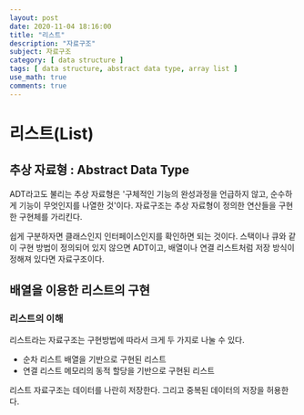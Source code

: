 ```yaml
---
layout: post
date: 2020-11-04 18:16:00
title: "리스트"
description: "자료구조"
subject: 자료구조
category: [ data structure ]
tags: [ data structure, abstract data type, array list ]
use_math: true
comments: true
---
```


# 리스트(List)

## 추상 자료형 : Abstract Data Type

ADT라고도 불리는 추상 자료형은 '구체적인 기능의 완성과정을 언급하지 않고, 순수하게 기능이 무엇인지를 나열한 것'이다. 자료구조는 추상 자료형이 정의한 연산들을 구현한 구현체를 가리킨다.

쉽게 구분하자면 클래스인지 인터페이스인지를 확인하면 되는 것이다. 스택이나 큐와 같이 구현 방법이 정의되어 있지 않으면 ADT이고, 배열이나 연결 리스트처럼 저장 방식이 정해져 있다면 자료구조이다.

## 배열을 이용한 리스트의 구현

### 리스트의 이해

리스트라는 자료구조는 구현방법에 따라서 크게 두 가지로 나눌 수 있다.

+ 순차 리스트    배열을 기반으로 구현된 리스트
+ 연결 리스트    메모리의 동적 할당을 기반으로 구현된 리스트

리스트 자료구조는 데이터를 나란히 저장한다. 그리고 중복된 데이터의 저장을 허용한다.
